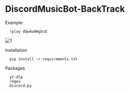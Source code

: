# DiscordMusicBot-BackTrack

Example
```
  !play dQw4w9WgXcQ`
```
![1](https://github.com/maplexx14/DiscordMusicBot-BackTrack/assets/78544420/a47d2d7d-e99f-46b3-8b0f-7ff152a43ed4)


Installation
```
  pip install -r requirements.txt
```
Packages
```
  yt-dlp
  regex
  discord.py
```
  

